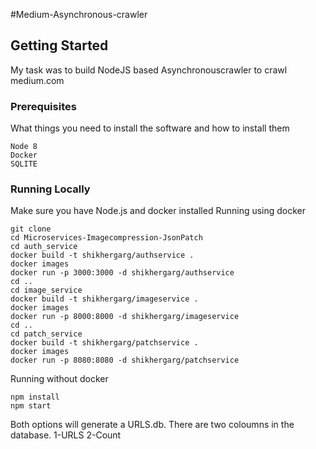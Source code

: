 #Medium-Asynchronous-crawler

## Getting Started

My task was to build NodeJS based Asynchronouscrawler to crawl medium.com

### Prerequisites

What things you need to install the software and how to install them

```
Node 8
Docker
SQLITE
```

### Running Locally

Make sure you have Node.js and docker installed
Running using docker
```
git clone
cd Microservices-Imagecompression-JsonPatch
cd auth_service
docker build -t shikhergarg/authservice .
docker images
docker run -p 3000:3000 -d shikhergarg/authservice
cd ..
cd image_service
docker build -t shikhergarg/imageservice .
docker images
docker run -p 8000:8000 -d shikhergarg/imageservice
cd ..
cd patch_service
docker build -t shikhergarg/patchservice .
docker images
docker run -p 8080:8080 -d shikhergarg/patchservice
```
Running without docker
```
npm install
npm start
```
Both options will generate a URLS.db.
There are two coloumns in the database.
1-URLS
2-Count



